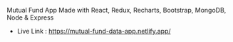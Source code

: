 Mutual Fund App
Made with React, Redux, Recharts, Bootstrap, MongoDB, Node & Express

- Live Link : https://mutual-fund-data-app.netlify.app/